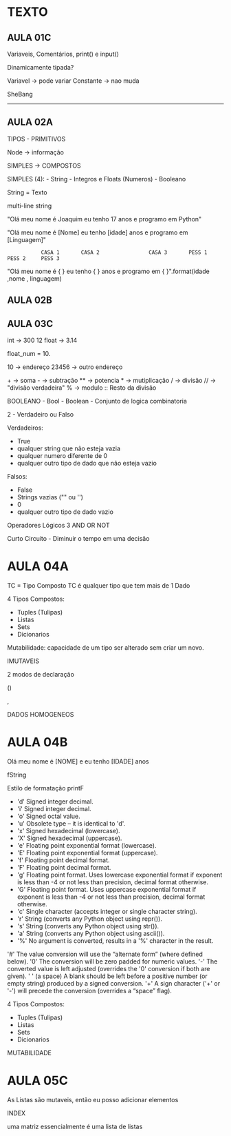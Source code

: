 # TEXTO

<!--#region OldCode -->
## AULA 01C
Variaveis, Comentários, print() e input()

Dinamicamente tipada?


Variavel -> pode variar
Constante -> nao muda

SheBang
****

## AULA 02A

TIPOS - PRIMITIVOS

Node -> informação



SIMPLES -> COMPOSTOS

SIMPLES (4):
    - String
    - Integros e Floats (Numeros)
    - Booleano


String = Texto

multi-line string


"Olá meu nome é Joaquim  eu tenho 17 anos e programo em Python"

"Olá meu nome é [Nome]  eu tenho [idade] anos e programo em [Linguagem]"


			   CASA 1		CASA 2				  CASA 3	   PESS 1	 PESS 2		PESS 3
"Olá meu nome é { } eu tenho { } anos e programo em { }".format(idade	,nome , 	linguagem)

## AULA 02B

## AULA 03C

int -> 300 12
float -> 3.14

float_num = 10.

10 -> endereço
23456 -> outro endereço

\+ -> soma
\- -> subtração
\** -> potencia
\* -> mutiplicação
/ -> divisão
// -> "divisão verdadeira"
% -> modulo :: Resto da divisão


BOOLEANO - Bool - Boolean - Conjunto de logica combinatoria

2 - Verdadeiro ou Falso

Verdadeiros:
- True
- qualquer string que não esteja vazia
- qualquer numero diferente de 0
- qualquer outro tipo de dado que não esteja vazio

Falsos:
- False
- Strings vazias ("" ou '')
- 0
- qualquer outro tipo de dado vazio

Operadores Lógicos 3
AND
OR
NOT


Curto Circuito - Diminuir o tempo em uma decisão

# AULA 04A

TC = Tipo Composto
TC é qualquer tipo que tem mais de 1 Dado

4 Tipos Compostos:
 - Tuples (Tulipas)
 - Listas
 - Sets
 - Dicionarios

Mutabilidade: capacidade de um tipo ser alterado sem criar um novo.

IMUTAVEIS

2 modos de declaração

()

,

DADOS HOMOGENEOS


# AULA 04B



Olá meu nome é [NOME] e eu tenho [IDADE] anos

fString

Estilo de formatação printF

 - 'd' Signed integer decimal.
 - 'i' Signed integer decimal.
 - 'o' Signed octal value.
 - 'u' Obsolete type – it is identical to 'd'.
 - 'x' Signed hexadecimal (lowercase).
 - 'X' Signed hexadecimal (uppercase).
 - 'e' Floating point exponential format (lowercase).
 - 'E' Floating point exponential format (uppercase).
 - 'f' Floating point decimal format.
 - 'F' Floating point decimal format.
 - 'g' Floating point format. Uses lowercase exponential format if exponent is less than -4 or not less than precision, decimal format otherwise.
 - 'G' Floating point format. Uses uppercase exponential format if exponent is less than -4 or not less than precision, decimal format otherwise.
 - 'c' Single character (accepts integer or single character string).
 - 'r' String (converts any Python object using repr()).
 - 's' String (converts any Python object using str()).
 - 'a' String (converts any Python object using ascii()).
 - '%' No argument is converted, results in a '%' character in the result.

'#' The value conversion will use the “alternate form” (where defined below).
'0' The conversion will be zero padded for numeric values.
'-' The converted value is left adjusted (overrides the '0' conversion if both are given).
' ' (a space) A blank should be left before a positive number (or empty string) produced by a signed conversion.
'+' A sign character ('+' or '-') will precede the conversion (overrides a “space” flag).

4 Tipos Compostos:
 - Tuples (Tulipas)
 - Listas
 - Sets
 - Dicionarios

MUTABILIDADE

<!--#endregion -->
# AULA 05C

As Listas são mutaveis, então eu posso adicionar elementos

INDEX

uma matriz essencialmente é uma lista de listas
